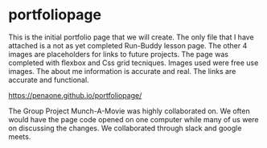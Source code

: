 # portfoliopage

This is the initial portfolio page that we will create.
The only file that I have attached is a not as yet completed Run-Buddy lesson page.
The other 4 images are placeholders for links to future projects. The page was completed with flexbox and Css grid tecniques.
Images used were free use images.
The about me information is accurate and real. The links are accurate and functional.

https://penaone.github.io/portfoliopage/

The Group Project Munch-A-Movie was highly collaborated on. We often would have the page code opened on one computer while many of us were on discussing the changes. We collaborated through slack and google meets.


